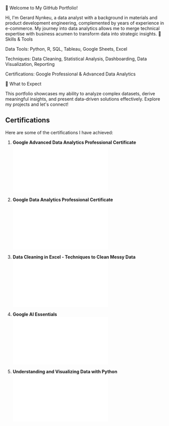 👋 Welcome to My GitHub Portfolio!

Hi, I'm Gerard Nynkeu, a data analyst with a background in materials and product development engineering, complemented by years of experience in e-commerce. My journey into data analytics allows me to merge technical expertise with business acumen to transform data into strategic insights.
🔹 Skills & Tools

Data Tools: Python, R, SQL, Tableau, Google Sheets, Excel

Techniques: Data Cleaning, Statistical Analysis, Dashboarding, Data Visualization, Reporting

Certifications: Google Professional & Advanced Data Analytics

🚀 What to Expect

This portfolio showcases my ability to analyze complex datasets, derive meaningful insights, and present data-driven solutions effectively. Explore my projects and let's connect!


## Certifications

Here are some of the certifications I have achieved:

1. **Google Advanced Data Analytics Professional Certificate**  
   ![Google Advanced Data Analytics Professional Certificate](path/to/Google_Advanced_Data_Analytics_Professional_Certificate.pdf)

2. **Google Data Analytics Professional Certificate**  
   ![Google Data Analytics Professional Certificate](path/to/Google_Data_Analytics_Professional_Certificate.pdf)

3. **Data Cleaning in Excel - Techniques to Clean Messy Data**  
   ![Data Cleaning in Excel - Techniques to Clean Messy Data](path/to/Data_Cleaning_in_Excel_Techniques_to_Clean_Messy_Data.pdf)

4. **Google AI Essentials**  
   ![Google AI Essentials](path/to/Google_AI_Essentials.pdf)

5. **Understanding and Visualizing Data with Python**  
   ![Understanding and Visualizing Data with Python](path/to/Understanding_and_Visualizing_Data_with_Python.pdf)
